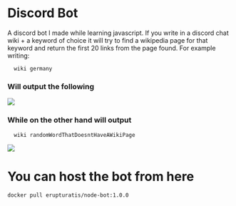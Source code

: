 
# Discord Bot

A discord bot I made while learning javascript.
 If you write in a discord chat  wiki + a keyword of choice
it will try to find a wikipedia page for that keyword and return the first 20 links
from the page found. For example writing:


```http
  wiki germany
```
### Will output the following

![](https://media.discordapp.net/attachments/864542134391275543/1039256162211745892/image.png?width=595&height=469)
### While on the other hand will output

```http
  wiki randomWordThatDoesntHaveAWikiPage
```
![](https://media.discordapp.net/attachments/864542134391275543/1039258928791429202/image.png)

# You can host the bot from here
```
docker pull erupturatis/node-bot:1.0.0
```

